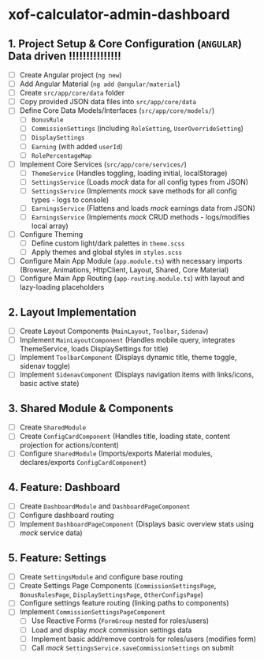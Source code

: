 # xof-calculator-admin-dashboard

## 1. Project Setup & Core Configuration (`ANGULAR`) Data driven !!!!!!!!!!!!!!!

- [ ] Create Angular project (`ng new`)
- [ ] Add Angular Material (`ng add @angular/material`)
- [ ] Create `src/app/core/data` folder
- [ ] Copy provided JSON data files into `src/app/core/data`
- [ ] Define Core Data Models/Interfaces (`src/app/core/models/`)
    - [ ] `BonusRule`
    - [ ] `CommissionSettings` (including `RoleSetting`, `UserOverrideSetting`)
    - [ ] `DisplaySettings`
    - [ ] `Earning` (with added `userId`)
    - [ ] `RolePercentageMap`
- [ ] Implement Core Services (`src/app/core/services/`)
    - [ ] `ThemeService` (Handles toggling, loading initial, localStorage)
    - [ ] `SettingsService` (Loads *mock* data for all config types from JSON)
    - [ ] `SettingsService` (Implements *mock* save methods for all config types - logs to console)
    - [ ] `EarningsService` (Flattens and loads *mock* earnings data from JSON)
    - [ ] `EarningsService` (Implements *mock* CRUD methods - logs/modifies local array)
- [ ] Configure Theming
    - [ ] Define custom light/dark palettes in `theme.scss`
    - [ ] Apply themes and global styles in `styles.scss`
- [ ] Configure Main App Module (`app.module.ts`) with necessary imports (Browser, Animations, HttpClient, Layout, Shared, Core Material)
- [ ] Configure Main App Routing (`app-routing.module.ts`) with layout and lazy-loading placeholders

## 2. Layout Implementation

- [ ] Create Layout Components (`MainLayout`, `Toolbar`, `Sidenav`)
- [ ] Implement `MainLayoutComponent` (Handles mobile query, integrates ThemeService, loads DisplaySettings for title)
- [ ] Implement `ToolbarComponent` (Displays dynamic title, theme toggle, sidenav toggle)
- [ ] Implement `SidenavComponent` (Displays navigation items with links/icons, basic active state)

## 3. Shared Module & Components

- [ ] Create `SharedModule`
- [ ] Create `ConfigCardComponent` (Handles title, loading state, content projection for actions/content)
- [ ] Configure `SharedModule` (Imports/exports Material modules, declares/exports `ConfigCardComponent`)

## 4. Feature: Dashboard

- [ ] Create `DashboardModule` and `DashboardPageComponent`
- [ ] Configure dashboard routing
- [ ] Implement `DashboardPageComponent` (Displays basic overview stats using *mock* service data)

## 5. Feature: Settings

- [ ] Create `SettingsModule` and configure base routing
- [ ] Create Settings Page Components (`CommissionSettingsPage`, `BonusRulesPage`, `DisplaySettingsPage`, `OtherConfigsPage`)
- [ ] Configure settings feature routing (linking paths to components)
- [ ] Implement `CommissionSettingsPageComponent`
    - [ ] Use Reactive Forms (`FormGroup` nested for roles/users)
    - [ ] Load and display *mock* commission settings data
    - [ ] Implement basic add/remove controls for roles/users (modifies form)
    - [ ] Call *mock* `SettingsService.saveCommissionSettings` on submit
